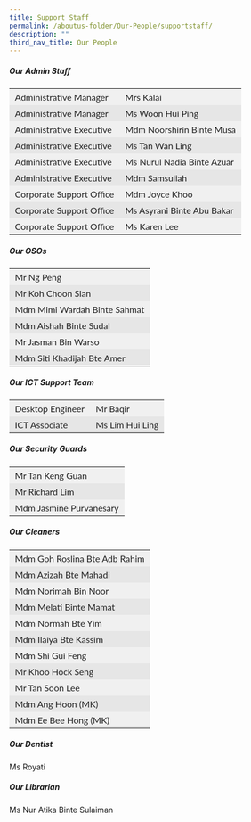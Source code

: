 ```yaml
---
title: Support Staff
permalink: /aboutus-folder/Our-People/supportstaff/
description: ""
third_nav_title: Our People
---
```

##### Our Admin Staff
<table style="box-sizing: inherit; border-collapse: collapse; border-spacing: 0px; width: 776.333px; max-width: 100%; color: rgb(34, 34, 34); font-family: Lato, sans-serif; font-size: 16px; font-style: normal; font-variant-ligatures: normal; font-variant-caps: normal; font-weight: 400; letter-spacing: normal; orphans: 2; text-align: start; text-transform: none; white-space: normal; widows: 2; word-spacing: 0px; -webkit-text-stroke-width: 0px; text-decoration-thickness: initial; text-decoration-style: initial; text-decoration-color: initial;"><tbody style="box-sizing: inherit;"><tr style="box-sizing: inherit; background: rgb(240, 240, 240);"><td class="has-text-align-left" data-align="left" style="box-sizing: inherit; padding: 5px 10px; text-align: left; border-color: transparent;">Administrative Manager</td><td style="box-sizing: inherit; padding: 5px 10px; border-color: transparent;">Mrs Kalai</td></tr><tr style="box-sizing: inherit; background: rgb(230, 230, 230);"><td class="has-text-align-left" data-align="left" style="box-sizing: inherit; padding: 5px 10px; text-align: left; border-color: transparent;">Administrative Manager</td><td style="box-sizing: inherit; padding: 5px 10px; border-color: transparent;">Ms Woon Hui Ping</td></tr><tr style="box-sizing: inherit; background: rgb(240, 240, 240);"><td class="has-text-align-left" data-align="left" style="box-sizing: inherit; padding: 5px 10px; text-align: left; border-color: transparent;">Administrative Executive</td><td style="box-sizing: inherit; padding: 5px 10px; border-color: transparent;">Mdm Noorshirin Binte Musa</td></tr><tr style="box-sizing: inherit; background: rgb(230, 230, 230);"><td class="has-text-align-left" data-align="left" style="box-sizing: inherit; padding: 5px 10px; text-align: left; border-color: transparent;">Administrative Executive</td><td style="box-sizing: inherit; padding: 5px 10px; border-color: transparent;">Ms Tan Wan Ling</td></tr><tr style="box-sizing: inherit; background: rgb(240, 240, 240);"><td class="has-text-align-left" data-align="left" style="box-sizing: inherit; padding: 5px 10px; text-align: left; border-color: transparent;">Administrative Executive</td><td style="box-sizing: inherit; padding: 5px 10px; border-color: transparent;">Ms Nurul Nadia Binte Azuar</td></tr><tr style="box-sizing: inherit; background: rgb(230, 230, 230);"><td class="has-text-align-left" data-align="left" style="box-sizing: inherit; padding: 5px 10px; text-align: left; border-color: transparent;">Administrative Executive</td><td style="box-sizing: inherit; padding: 5px 10px; border-color: transparent;">Mdm Samsuliah</td></tr><tr style="box-sizing: inherit; background: rgb(240, 240, 240);"><td class="has-text-align-left" data-align="left" style="box-sizing: inherit; padding: 5px 10px; text-align: left; border-color: transparent;">Corporate Support Office</td><td style="box-sizing: inherit; padding: 5px 10px; border-color: transparent;">Mdm Joyce Khoo</td></tr><tr style="box-sizing: inherit; background: rgb(230, 230, 230);"><td class="has-text-align-left" data-align="left" style="box-sizing: inherit; padding: 5px 10px; text-align: left; border-color: transparent;">Corporate Support Office</td><td style="box-sizing: inherit; padding: 5px 10px; border-color: transparent;">Ms Asyrani Binte Abu Bakar</td></tr><tr style="box-sizing: inherit; background: rgb(240, 240, 240);"><td class="has-text-align-left" data-align="left" style="box-sizing: inherit; padding: 5px 10px; text-align: left; border-color: transparent;">Corporate Support Office</td><td style="box-sizing: inherit; padding: 5px 10px; border-color: transparent;">Ms Karen Lee</td></tr></tbody></table>

##### Our OSOs
<table style="box-sizing: inherit; border-collapse: collapse; border-spacing: 0px; width: 776.333px; max-width: 100%; color: rgb(34, 34, 34); font-family: Lato, sans-serif; font-size: 16px; font-style: normal; font-variant-ligatures: normal; font-variant-caps: normal; font-weight: 400; letter-spacing: normal; orphans: 2; text-align: start; text-transform: none; white-space: normal; widows: 2; word-spacing: 0px; -webkit-text-stroke-width: 0px; text-decoration-thickness: initial; text-decoration-style: initial; text-decoration-color: initial;"><tbody style="box-sizing: inherit;"><tr style="box-sizing: inherit; background: rgb(240, 240, 240);"><td class="has-text-align-left" data-align="left" style="box-sizing: inherit; padding: 5px 10px; text-align: left; border-color: transparent;">Mr Ng Peng</td></tr><tr style="box-sizing: inherit; background: rgb(230, 230, 230);"><td class="has-text-align-left" data-align="left" style="box-sizing: inherit; padding: 5px 10px; text-align: left; border-color: transparent;">Mr Koh Choon Sian</td></tr><tr style="box-sizing: inherit; background: rgb(240, 240, 240);"><td class="has-text-align-left" data-align="left" style="box-sizing: inherit; padding: 5px 10px; text-align: left; border-color: transparent;">Mdm Mimi Wardah Binte Sahmat</td></tr><tr style="box-sizing: inherit; background: rgb(230, 230, 230);"><td class="has-text-align-left" data-align="left" style="box-sizing: inherit; padding: 5px 10px; text-align: left; border-color: transparent;">Mdm Aishah Binte Sudal</td></tr><tr style="box-sizing: inherit; background: rgb(240, 240, 240);"><td class="has-text-align-left" data-align="left" style="box-sizing: inherit; padding: 5px 10px; text-align: left; border-color: transparent;">Mr Jasman Bin Warso</td></tr><tr style="box-sizing: inherit; background: rgb(230, 230, 230);"><td class="has-text-align-left" data-align="left" style="box-sizing: inherit; padding: 5px 10px; text-align: left; border-color: transparent;">Mdm Siti Khadijah Bte Amer</td></tr></tbody></table>

##### Our ICT Support Team
<table style="box-sizing: inherit; border-collapse: collapse; border-spacing: 0px; width: 776.333px; max-width: 100%; color: rgb(34, 34, 34); font-family: Lato, sans-serif; font-size: 16px; font-style: normal; font-variant-ligatures: normal; font-variant-caps: normal; font-weight: 400; letter-spacing: normal; orphans: 2; text-align: start; text-transform: none; white-space: normal; widows: 2; word-spacing: 0px; -webkit-text-stroke-width: 0px; text-decoration-thickness: initial; text-decoration-style: initial; text-decoration-color: initial;"><tbody style="box-sizing: inherit;"><tr style="box-sizing: inherit; background: rgb(240, 240, 240);"><td class="has-text-align-left" data-align="left" style="box-sizing: inherit; padding: 5px 10px; text-align: left; border-color: transparent;">Desktop Engineer</td><td style="box-sizing: inherit; padding: 5px 10px; border-color: transparent;">Mr Baqir</td></tr><tr style="box-sizing: inherit; background: rgb(230, 230, 230);"><td class="has-text-align-left" data-align="left" style="box-sizing: inherit; padding: 5px 10px; text-align: left; border-color: transparent;">ICT Associate </td><td style="box-sizing: inherit; padding: 5px 10px; border-color: transparent;">Ms Lim Hui Ling</td></tr><tr style="box-sizing: inherit; background: rgb(240, 240, 240);"></table>

##### Our Security Guards
<table style="box-sizing: inherit; border-collapse: collapse; border-spacing: 0px; width: 472.667px; max-width: 100%; color: rgb(34, 34, 34); font-family: Lato, sans-serif; font-size: 16px; font-style: normal; font-variant-ligatures: normal; font-variant-caps: normal; font-weight: 400; letter-spacing: normal; orphans: 2; text-align: start; text-transform: none; white-space: normal; widows: 2; word-spacing: 0px; -webkit-text-stroke-width: 0px; text-decoration-thickness: initial; text-decoration-style: initial; text-decoration-color: initial;"><tbody style="box-sizing: inherit;"><tr style="box-sizing: inherit; background: rgb(240, 240, 240);"><td class="has-text-align-left" data-align="left" style="box-sizing: inherit; padding: 5px 10px; text-align: left; border-color: transparent;">Mr Tan Keng Guan</td></tr><tr style="box-sizing: inherit; background: rgb(230, 230, 230);"><td class="has-text-align-left" data-align="left" style="box-sizing: inherit; padding: 5px 10px; text-align: left; border-color: transparent;">Mr Richard Lim</td></tr><tr style="box-sizing: inherit; background: rgb(240, 240, 240);"><td class="has-text-align-left" data-align="left" style="box-sizing: inherit; padding: 5px 10px; text-align: left; border-color: transparent;">Mdm Jasmine Purvanesary </td></tr></tbody></table>

##### Our Cleaners
<table style="box-sizing: inherit; border-collapse: collapse; border-spacing: 0px; width: 776.333px; max-width: 100%; color: rgb(34, 34, 34); font-family: Lato, sans-serif; font-size: 16px; font-style: normal; font-variant-ligatures: normal; font-variant-caps: normal; font-weight: 400; letter-spacing: normal; orphans: 2; text-align: start; text-transform: none; white-space: normal; widows: 2; word-spacing: 0px; -webkit-text-stroke-width: 0px; text-decoration-thickness: initial; text-decoration-style: initial; text-decoration-color: initial;"><tbody style="box-sizing: inherit;"><tr style="box-sizing: inherit; background: rgb(240, 240, 240);"><td class="has-text-align-left" data-align="left" style="box-sizing: inherit; padding: 5px 10px; text-align: left; border-color: transparent;">Mdm Goh Roslina Bte Adb Rahim</td></tr><tr style="box-sizing: inherit; background: rgb(230, 230, 230);"><td class="has-text-align-left" data-align="left" style="box-sizing: inherit; padding: 5px 10px; text-align: left; border-color: transparent;">Mdm Azizah Bte Mahadi</td></tr><tr style="box-sizing: inherit; background: rgb(240, 240, 240);"><td class="has-text-align-left" data-align="left" style="box-sizing: inherit; padding: 5px 10px; text-align: left; border-color: transparent;">Mdm Norimah Bin Noor</td></tr><tr style="box-sizing: inherit; background: rgb(230, 230, 230);"><td class="has-text-align-left" data-align="left" style="box-sizing: inherit; padding: 5px 10px; text-align: left; border-color: transparent;">Mdm Melati Binte Mamat</td></tr><tr style="box-sizing: inherit; background: rgb(240, 240, 240);"><td class="has-text-align-left" data-align="left" style="box-sizing: inherit; padding: 5px 10px; text-align: left; border-color: transparent;">Mdm Normah Bte Yim</td></tr><tr style="box-sizing: inherit; background: rgb(230, 230, 230);"><td class="has-text-align-left" data-align="left" style="box-sizing: inherit; padding: 5px 10px; text-align: left; border-color: transparent;">Mdm Ilaiya Bte Kassim</td></tr><tr style="box-sizing: inherit; background: rgb(240, 240, 240);"><td class="has-text-align-left" data-align="left" style="box-sizing: inherit; padding: 5px 10px; text-align: left; border-color: transparent;">Mdm Shi Gui Feng</td></tr><tr style="box-sizing: inherit; background: rgb(230, 230, 230);"><td class="has-text-align-left" data-align="left" style="box-sizing: inherit; padding: 5px 10px; text-align: left; border-color: transparent;">Mr Khoo Hock Seng</td></tr><tr style="box-sizing: inherit; background: rgb(240, 240, 240);"><td class="has-text-align-left" data-align="left" style="box-sizing: inherit; padding: 5px 10px; text-align: left; border-color: transparent;">Mr Tan Soon Lee</td></tr><tr style="box-sizing: inherit; background: rgb(230, 230, 230);"><td class="has-text-align-left" data-align="left" style="box-sizing: inherit; padding: 5px 10px; text-align: left; border-color: transparent;">Mdm Ang Hoon (MK)</td></tr><tr style="box-sizing: inherit; background: rgb(240, 240, 240);"><td class="has-text-align-left" data-align="left" style="box-sizing: inherit; padding: 5px 10px; text-align: left; border-color: transparent;">Mdm Ee Bee Hong (MK)</td></tr></tbody></table>

##### Our Dentist
Ms Royati

##### Our Librarian
Ms Nur Atika Binte Sulaiman